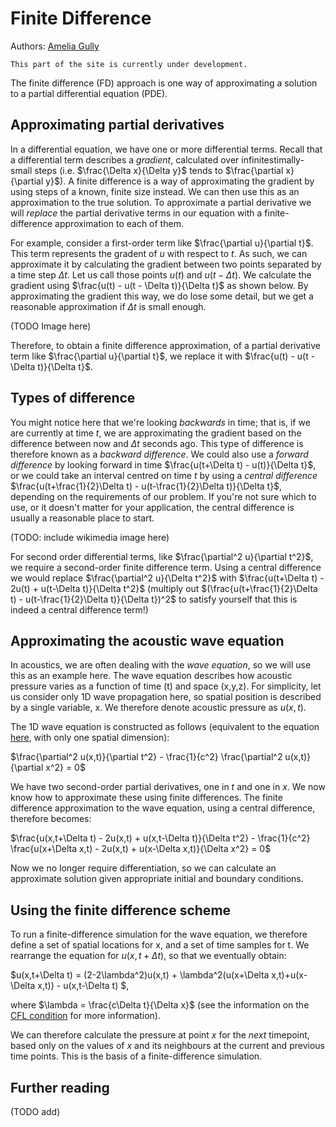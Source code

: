 # Finite Difference
Authors: [Amelia Gully](https://knowledgebase.acoustics.ac.uk/community/bios.html#amelia-gully)

```{warning}
This part of the site is currently under development.
```

The finite difference (FD) approach is one way of approximating a solution to a partial differential equation (PDE). 

## Approximating partial derivatives
In a differential equation, we have one or more differential terms. Recall that a differential term describes a _gradient_, calculated over infinitestimally-small steps (i.e. $\frac{\Delta x}{\Delta y}$ tends to $\frac{\partial x}{\partial y}$). A finite difference is a way of approximating the gradient by using steps of a known, finite size instead. We can then use this as an approximation to the true solution. To approximate a partial derivative we will _replace_ the partial derivative terms in our equation with a finite-difference approximation to each of them. 

For example, consider a first-order term like $\frac{\partial u}{\partial t}$. This term represents the gradent of $u$ with respect to $t$. As such, we can approximate it by calculating the gradient between two points separated by a time step $\Delta t$. Let us call those points $u(t)$ and $u(t-\Delta t)$. We calculate the gradient using $\frac{u(t) - u(t - \Delta t)}{\Delta t}$ as shown below. By approximating the gradient this way, we do lose some detail, but we get a reasonable approximation if $\Delta t$ is small enough.

(TODO Image here)

Therefore, to obtain a finite difference approximation, of a partial derivative term like $\frac{\partial u}{\partial t}$, we replace it with $\frac{u(t) - u(t - \Delta t)}{\Delta t}$. 

## Types of difference
You might notice here that we're looking _backwards_ in time; that is, if we are currently at time $t$, we are approximating the gradient based on the difference between now and $\Delta t$ seconds ago. This type of difference is therefore known as a _backward difference_. We could also use a _forward difference_ by looking forward in time $\frac{u(t+\Delta t) - u(t)}{\Delta t}$, or we could take an interval centred on time $t$ by using a _central difference_ $\frac{u(t+\frac{1}{2}\Delta t) - u(t-\frac{1}{2}\Delta t)}{\Delta t}$, depending on the requirements of our problem. If you're not sure which to use, or it doesn't matter for your application, the central difference is usually a reasonable place to start.

(TODO: include wikimedia image here)

For second order differential terms, like $\frac{\partial^2 u}{\partial t^2}$, we require a second-order finite difference term. Using a central difference we would replace $\frac{\partial^2 u}{\Delta t^2}$ with $\frac{u(t+\Delta t) - 2u(t) + u(t-\Delta t)}{\Delta t^2}$ (multiply out $(\frac{u(t+\frac{1}{2}\Delta t) - u(t-\frac{1}{2}\Delta t)}{\Delta t})^2$ to satisfy yourself that this is indeed a central difference term!)

## Approximating the acoustic wave equation
In acoustics, we are often dealing with the _wave equation_, so we will use this as an example here. The wave equation describes how acoustic pressure varies as a function of time (t) and space (x,y,z). For simplicity, let us consider only 1D wave propagation here, so spatial position is described by a single variable, x. We therefore denote acoustic pressure as $u(x,t)$.

The 1D wave equation is constructed as follows (equivalent to the equation [here](https://knowledgebase.acoustics.ac.uk/core-concepts/how-define-problem-what-is-a-pde.html?highlight=wave%20equation#equation-eq-wave-eq), with only one spatial dimension):

$\frac{\partial^2 u(x,t)}{\partial t^2} - \frac{1}{c^2} \frac{\partial^2 u(x,t)}{\partial x^2} = 0$

We have two second-order partial derivatives, one in $t$ and one in $x$. We now know how to approximate these using finite differences. The finite difference approximation to the wave equation, using a central difference, therefore becomes:

$\frac{u(x,t+\Delta t) - 2u(x,t) + u(x,t-\Delta t)}{\Delta t^2} - \frac{1}{c^2} \frac{u(x+\Delta x,t) - 2u(x,t) + u(x-\Delta x,t)}{\Delta x^2} = 0$

Now we no longer require differentiation, so we can calculate an approximate solution given appropriate initial and boundary conditions.

## Using the finite difference scheme
To run a finite-difference simulation for the wave equation, we therefore define a set of spatial locations for x, and a set of time samples for t. We rearrange the equation for $u(x,t + \Delta t)$, so that we eventually obtain:

$u(x,t+\Delta t) = (2-2\lambda^2)u(x,t) + \lambda^2(u(x+\Delta x,t)+u(x-\Delta x,t)) - u(x,t-\Delta t) $,

where $\lambda = \frac{c\Delta t}{\Delta x}$ (see the information on the [CFL condition](TODO:AddLink) for more information).

We can therefore calculate the pressure at point $x$ for the _next_ timepoint, based only on the values of $x$ and its neighbours at the current and previous time points. This is the basis of a finite-difference simulation.

## Further reading

(TODO add)
